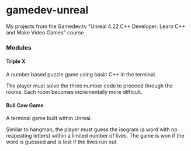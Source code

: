 # gamedev-unreal
My projects from the Gamedev.tv "Unreal 4.22 C++ Developer: Learn C++ and Make Video Games" course

### Modules

#### Triple X
A number based puzzle game using basic C++ in the terminal. 

The player must solve the three number code to proceed through the rooms. Each room becomes incrementally more difficult.

#### Bull Cow Game
A terminal game built within Unreal. 

Similar to hangman, the player must guess the isogram (a word with no reapeating letters) within a limited number of lives. The game is won if the word is guessed and is lost if the lives run out.

